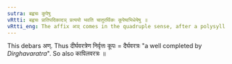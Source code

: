 ```yaml
---
sutra: बह्वचः कूपेषु
vRtti: बह्वचः प्रातिपदिकादञ् प्रत्ययो भवति चातुरर्थिकः कूपेष्वभिधेयेषु ॥
vRtti_eng: The affix अञ् comes in the quadruple sense, after a polysyllabic Nominal stem when \"a well\" is to be designated.
---
```

This debars अण्. Thus दीर्घवरत्रेण निर्वृत्तः कूपः = दैर्घवरत्रः "a well completed by _Dirghavaratra_". So also कापिलवरत्रः ॥

